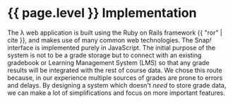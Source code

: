# {{ page.level }} Implementation

The λ web application is built using the Ruby on Rails framework {{ "ror" | cite }}, and makes use of many common web technologies. The Snap<em>!</em> interface is implemented purely in JavaScript. The initial purpose of the system is not to be a grade storage but to connect with an existing gradebook or Learning Management System (LMS) so that any grade results will be integrated with the rest of course data. We chose this route because, in our experience multiple sources of grades are prone to errors and delays. By designing a system which doesn't _need_ to store grade data, we can make a lot of simplifications and focus on more important features.
